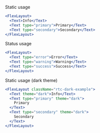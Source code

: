 Static usage

```jsx
<FlexLayout>
  <Text>Info</Text>
  <Text type="primary">Primary</Text>
  <Text type="secondary">Secondary</Text>
</FlexLayout>
```

Status usage

```jsx
<FlexLayout>
  <Text type="error">Error</Text>
  <Text type="warning">Warning</Text>
  <Text type="success">Success</Text>
</FlexLayout>
```

Static usage (dark theme)

```jsx
<FlexLayout className="rtc-dark-example">
  <Text theme="dark">Info</Text>
  <Text type="primary" theme="dark">
    Primary
  </Text>
  <Text type="secondary" theme="dark">
    Secondary
  </Text>
</FlexLayout>
```
